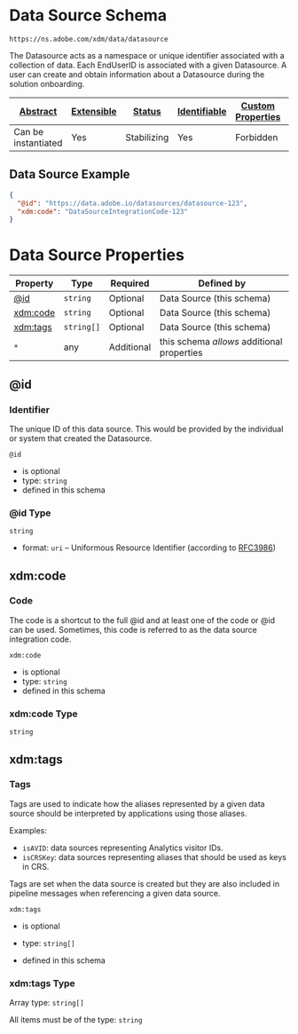 
# Data Source Schema

```
https://ns.adobe.com/xdm/data/datasource
```

The Datasource acts as a namespace or unique identifier associated with a collection of data. Each EndUserID is associated with a given Datasource. A user can create and obtain information about a Datasource during the solution onboarding.


| [Abstract](../../abstract.md) | [Extensible](../../extensions.md) | [Status](../../status.md) | [Identifiable](../../id.md) | [Custom Properties](../../extensions.md) | [Additional Properties](../../extensions.md) | Defined In |
|-------------------------------|-----------------------------------|---------------------------|-----------------------------|------------------------------------------|----------------------------------------------|------------|
| Can be instantiated | Yes | Stabilizing | Yes | Forbidden | Permitted | [data/datasource.schema.json](data/datasource.schema.json) |

## Data Source Example
```json
{
  "@id": "https://data.adobe.io/datasources/datasource-123",
  "xdm:code": "DataSourceIntegrationCode-123"
}
```

# Data Source Properties

| Property | Type | Required | Defined by |
|----------|------|----------|------------|
| [@id](#@id) | `string` | Optional | Data Source (this schema) |
| [xdm:code](#xdmcode) | `string` | Optional | Data Source (this schema) |
| [xdm:tags](#xdmtags) | `string[]` | Optional | Data Source (this schema) |
| `*` | any | Additional | this schema *allows* additional properties |

## @id
### Identifier

The unique ID of this data source. This would be provided by the individual or system that created the Datasource.


`@id`
* is optional
* type: `string`
* defined in this schema

### @id Type


`string`
* format: `uri` – Uniformous Resource Identifier (according to [RFC3986](http://tools.ietf.org/html/rfc3986))






## xdm:code
### Code

The code is a shortcut to the full @id and at least one of the code or @id can be used. Sometimes, this code is referred to as the data source integration code.

`xdm:code`
* is optional
* type: `string`
* defined in this schema

### xdm:code Type


`string`






## xdm:tags
### Tags

Tags are used to indicate how the aliases represented by a given data
source should be interpreted by applications using those aliases.

Examples:

* `isAVID`: data sources representing Analytics visitor IDs.
* `isCRSKey`: data sources representing aliases that should be used as keys in CRS.

Tags are set when the data source is created but they are also included in
pipeline messages when referencing a given data source.


`xdm:tags`
* is optional
* type: `string[]`

* defined in this schema

### xdm:tags Type


Array type: `string[]`

All items must be of the type:
`string`








